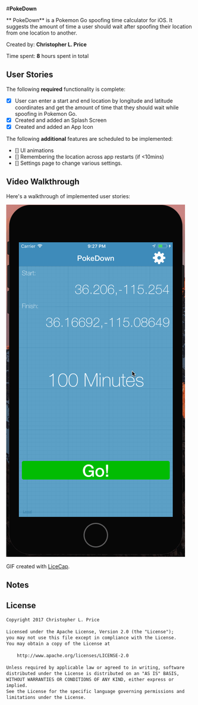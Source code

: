 #**PokeDown**

** PokeDown** is a Pokemon Go spoofing time calculator for iOS. It suggests the amount of time a user should wait after spoofing their location from one location to another. 

Created by: **Christopher L. Price**

Time spent: **8** hours spent in total

## User Stories

The following **required** functionality is complete:

* [x] User can enter a start and end location by longitude and latitude coordinates and get the amount of time that they should wait while spoofing in Pokemon Go.
* [x] Created and added an Splash Screen 
* [x] Created and added an App Icon

The following **additional** features are scheduled to be implemented:
* [] UI animations
* [] Remembering the location across app restarts (if <10mins)
* [] Settings page to change various settings.

## Video Walkthrough 

Here's a walkthrough of implemented user stories:

<img src='https://github.com/chrispmonkey/PokeDown/blob/master/PokeDown_Demo.gif' title='Video Walkthrough' width='' alt='Video Walkthrough' />

GIF created with [LiceCap](http://www.cockos.com/licecap/).

## Notes


## License

    Copyright 2017 Christopher L. Price

    Licensed under the Apache License, Version 2.0 (the "License");
    you may not use this file except in compliance with the License.
    You may obtain a copy of the License at

        http://www.apache.org/licenses/LICENSE-2.0

    Unless required by applicable law or agreed to in writing, software
    distributed under the License is distributed on an "AS IS" BASIS,
    WITHOUT WARRANTIES OR CONDITIONS OF ANY KIND, either express or implied.
    See the License for the specific language governing permissions and
    limitations under the License.
